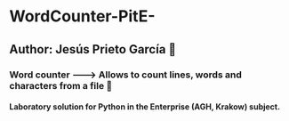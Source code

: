 # WordCounter-PitE-
## Author: Jesús Prieto García :man:
### Word counter ---> Allows to count lines, words and characters from a file :clap:
#### Laboratory solution for Python in the Enterprise (AGH, Krakow) subject.
